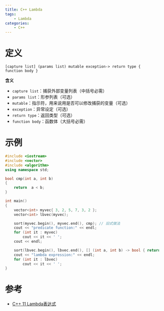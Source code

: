 ```yaml
---
title: C++ Lambda
tags:
	- Lambda
categories:
	- C++
---
```


# 定义

`[capture list] (params list) mutable exception-> return type { function body }`

**含义**

- `capture list`：捕获外部变量列表（中括号必需）
- `params list`：形参列表（可选）
- `mutable`：指示符，用来说用是否可以修改捕获的变量（可选）
- `exception`：异常设定（可选）
- `return type`：返回类型（可选）
- `function body`：函数体（大括号必需）

# 示例

```c++
#include <iostream>
#include <vector>
#include <algorithm>
using namespace std;

bool cmp(int a, int b)
{
    return  a < b;
}

int main()
{
    vector<int> myvec{ 3, 2, 5, 7, 3, 2 };
    vector<int> lbvec(myvec);

    sort(myvec.begin(), myvec.end(), cmp); // 旧式做法
    cout << "predicate function:" << endl;
    for (int it : myvec)
        cout << it << ' ';
    cout << endl;

    sort(lbvec.begin(), lbvec.end(), [] (int a, int b) -> bool { return a < b; });   // Lambda表达式
    cout << "lambda expression:" << endl;
    for (int it : lbvec)
        cout << it << ' ';
}
```

# 参考

- [C++ 11 Lambda表达式](https://www.cnblogs.com/DswCnblog/p/5629165.html)